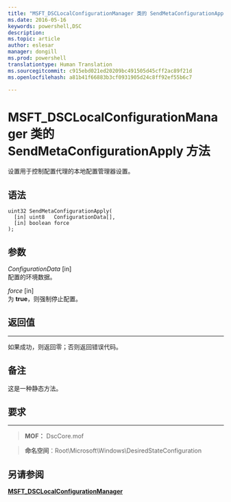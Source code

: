 ```yaml
---
title: "MSFT_DSCLocalConfigurationManager 类的 SendMetaConfigurationApply 方法"
ms.date: 2016-05-16
keywords: powershell,DSC
description: 
ms.topic: article
author: eslesar
manager: dongill
ms.prod: powershell
translationtype: Human Translation
ms.sourcegitcommit: c915ebd021ed20209bc491505d45cff2ac89f21d
ms.openlocfilehash: a81b41f66883b3cf0931905d24c8ff92ef55b6c7

---
```


# MSFT_DSCLocalConfigurationManager 类的 SendMetaConfigurationApply 方法

设置用于控制配置代理的本地配置管理器设置。

语法
------

```mof
uint32 SendMetaConfigurationApply(
  [in] uint8   ConfigurationData[],
  [in] boolean force
);
```

参数
----------

*ConfigurationData* \[in\]  
配置的环境数据。

*force* \[in\]  
为 **true**，则强制停止配置。

## 返回值
------------

如果成功，则返回零；否则返回错误代码。

## 备注

这是一种静态方法。

## 要求
------------
>**MOF：** DscCore.mof

>**命名空间**：Root\Microsoft\Windows\DesiredStateConfiguration


## 另请参阅


[**MSFT_DSCLocalConfigurationManager**](msft-dsclocalconfigurationmanager.md)


 

 






<!--HONumber=Aug16_HO3-->


